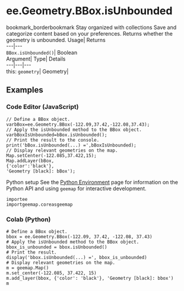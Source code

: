  
#  ee.Geometry.BBox.isUnbounded 
bookmark_borderbookmark Stay organized with collections  Save and categorize content based on your preferences. 
Returns whether the geometry is unbounded. Usage| Returns  
---|---  
`BBox.isUnbounded()`| Boolean  
Argument| Type| Details  
---|---|---  
this: `geometry`| Geometry|   
## Examples
### Code Editor (JavaScript)
```
// Define a BBox object.
varbBox=ee.Geometry.BBox(-122.09,37.42,-122.08,37.43);
// Apply the isUnbounded method to the BBox object.
varbBoxIsUnbounded=bBox.isUnbounded();
// Print the result to the console.
print('bBox.isUnbounded(...) =',bBoxIsUnbounded);
// Display relevant geometries on the map.
Map.setCenter(-122.085,37.422,15);
Map.addLayer(bBox,
{'color':'black'},
'Geometry [black]: bBox');
```

Python setup
See the [ Python Environment](https://developers.google.com/earth-engine/guides/python_install) page for information on the Python API and using `geemap` for interactive development.
```
importee
importgeemap.coreasgeemap
```

### Colab (Python)
```
# Define a BBox object.
bbox = ee.Geometry.BBox(-122.09, 37.42, -122.08, 37.43)
# Apply the isUnbounded method to the BBox object.
bbox_is_unbounded = bbox.isUnbounded()
# Print the result.
display('bbox.isUnbounded(...) =', bbox_is_unbounded)
# Display relevant geometries on the map.
m = geemap.Map()
m.set_center(-122.085, 37.422, 15)
m.add_layer(bbox, {'color': 'black'}, 'Geometry [black]: bbox')
m
```

